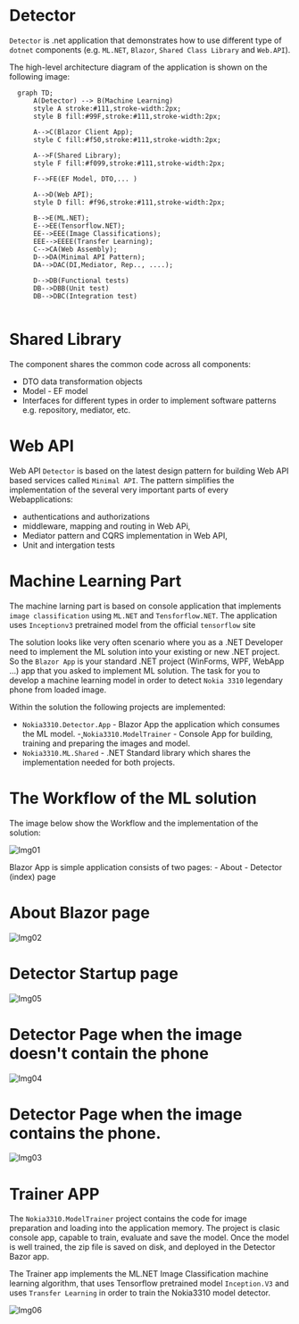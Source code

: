 ﻿# Detector

`Detector` is .net application that demonstrates how to use different type of `dotnet` components (e.g. `ML.NET`, `Blazor`, `Shared Class Library` and `Web.API`).


 The high-level architecture diagram of the application is shown on the following image:





```mermaid
  graph TD;
      A(Detector) --> B(Machine Learning)
      style A stroke:#111,stroke-width:2px;
      style B fill:#99F,stroke:#111,stroke-width:2px;
      
      A-->C(Blazor Client App);
      style C fill:#f50,stroke:#111,stroke-width:2px;

      A-->F(Shared Library);
      style F fill:#f099,stroke:#111,stroke-width:2px;

      F-->FE(EF Model, DTO,... )

      A-->D(Web API);
      style D fill:	#f96,stroke:#111,stroke-width:2px;

      B-->E(ML.NET);
      E-->EE(Tensorflow.NET);
      EE-->EEE(Image Classifications);
      EEE-->EEEE(Transfer Learning);
      C-->CA(Web Assembly);
      D-->DA(Minimal API Pattern);
      DA-->DAC(DI,Mediator, Rep.., ....); 

      D-->DB(Functional tests)
      DB-->DBB(Unit test)
      DB-->DBC(Integration test)
     
```
# Shared Library

The component shares the common code across all components:
- DTO data transformation objects
- Model - EF model 
- Interfaces for different types in order to implement software patterns e.g. repository, mediator, etc.

# Web API 

Web API `Detector` is based on the latest design pattern for building Web API based services called `Minimal API`. The pattern simplifies the implementation of the several very important parts of every Webapplications: 

 - authentications and authorizations
 - middleware, mapping and routing in Web APi,
 - Mediator pattern and CQRS implementation in Web API,
 - Unit and intergation tests

# Machine Learning Part

The machine larning part is based on console application that implements `image classification` using `ML.NET` and `Tensforflow.NET`. The application uses `Inceptionv3` pretrained model from the official `tensorflow` site 


The solution looks like very often scenario where you as a .NET Developer need to implement the ML solution into your existing or new .NET project. So the ```Blazor App``` is your standard .NET project (WinForms, WPF, WebApp ...) app that you asked to implement ML solution. The task for you to develop a machine learning model in order to detect ```Nokia 3310``` legendary phone from loaded image.

Within the solution the following projects are implemented:

- ```Nokia3310.Detector.App``` - Blazor App the application which consumes the ML model.
-˛```Nokia3310.ModelTrainer``` - Console App for building, training and preparing the images and model.
- ```Nokia3310.ML.Shared``` - .NET Standard library which shares the implementation needed for both projects.

# The Workflow of the ML solution

The image below show the Workflow and the implementation of the solution:

![Img01](img/img01.png)

Blazor App is simple application consists of two pages:
    - About
    - Detector (index) page 



# About Blazor page

![Img02](img/img02.png)



# Detector Startup page

![Img05](img/img05.png)


# Detector Page when the image doesn't contain the phone

![Img04](img/img04.png)

# Detector Page when the image contains the phone.

![Img03](img/img03.png)

# Trainer APP

The `Nokia3310.ModelTrainer` project contains the code for image preparation and loading into the application memory. The project is clasic console app, capable to train, evaluate and save the model. Once the model is well trained, the zip file is saved on disk, and deployed in the Detector Bazor app.

The Trainer app implements the ML.NET Image Classification machine learning algorithm, that uses Tensorflow pretrained model ```Inception.V3``` and uses `Transfer Learning` in order to train the Nokia3310 model detector.


![Img06](img/img06.png)
